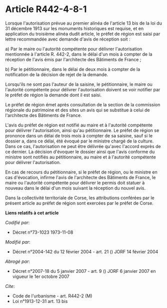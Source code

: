 # Article R442-4-8-1

Lorsque l'autorisation prévue au premier alinéa de l'article 13 bis de la loi du 31 décembre 1913 sur les monuments
historiques est requise, et en application du troisième alinéa dudit article, le préfet de région est saisi par lettre
recommandée avec demande d'avis de réception soit :

a) Par le maire ou l'autorité compétente pour délivrer l'autorisation mentionnée à l'article R. 442-2, dans le délai d'un
mois à compter de la réception de l'avis émis par l'architecte des Bâtiments de France ;

b) Par le pétitionnaire, dans le délai de deux mois à compter de la notification de la décision de rejet de la demande.

Lorsqu'ils ne sont pas l'auteur de la saisine, le pétitionnaire, le maire ou l'autorité compétente pour délivrer
l'autorisation doivent se voir notifier par le préfet de région la demande dont il est saisi.

Le préfet de région émet après consultation de la section de la commission régionale du patrimoine et des sites un avis qui
se substitue à celui de l'architecte des Bâtiments de France.

L'avis du préfet de région est notifié au maire et à l'autorité compétente pour délivrer l'autorisation, ainsi qu'au
pétitionnaire. Le préfet de région se prononce dans un délai de trois mois à compter de sa saisine, sauf si le dossier a,
dans ce délai, été évoqué par le ministre chargé de la culture. Dans ce cas, l'autorisation ne peut être délivrée qu'avec
l'accord exprès de ce dernier. La décision d'évoquer le dossier ainsi que l'avis conforme du ministre sont notifiés au
pétitionnaire, au maire et à l'autorité compétente pour délivrer l'autorisation.

En cas de recours du pétitionnaire, si le préfet de région, ou le ministre en cas d'évocation, infirme l'avis de l'architecte
des Bâtiments de France, le maire ou l'autorité compétente pour délivrer le permis doit statuer à nouveau dans le délai d'un
mois suivant la réception du nouvel avis.

Dans la collectivité territoriale de Corse, les attributions conférées par le présent article au préfet de région sont
exercées par le préfet de Corse.

**Liens relatifs à cet article**

_Codifié par_:

  - Décret n°73-1023 1973-11-08

_Modifié par_:

  - Décret n°2004-142 du 12 février 2004 - art. 21 () JORF 14 février 2004

_Abrogé par_:

  - Décret n°2007-18 du 5 janvier 2007 - art. 9 () JORF 6 janvier 2007 en vigueur le 1er octobre 2007

_Cite_:

  - Code de l'urbanisme - art. R442-2 (M)
  - Loi n°1913-12-31 art. 13 bis
